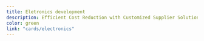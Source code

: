 ```yaml
---
title: Eletronics development
description: Efficient Cost Reduction with Customized Supplier Solutions
color: green
link: "cards/electronics"
---
```

